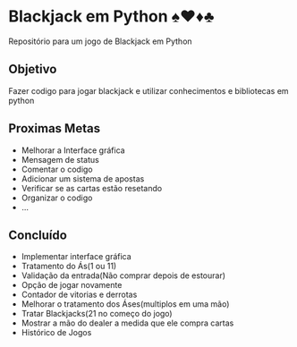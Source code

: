 # Blackjack em Python ♠️♥️♦️♣️ 
Repositório para um jogo de Blackjack em Python

## Objetivo
Fazer codigo para jogar blackjack e utilizar conhecimentos e bibliotecas em python

## Proximas Metas
- Melhorar a Interface gráfica
- Mensagem de status
- Comentar o codigo
- Adicionar um sistema de apostas
- Verificar se as cartas estão resetando
- Organizar o codigo
- ...

## Concluído
- Implementar interface gráfica
- Tratamento do Ás(1 ou 11)
- Validação da entrada(Não comprar depois de estourar)
- Opção de jogar novamente
- Contador de vitorias e derrotas
- Melhorar o tratamento dos Áses(multiplos em uma mão)
- Tratar Blackjacks(21 no começo do jogo)
- Mostrar a mão do dealer a medida que ele compra cartas
- Histórico de Jogos